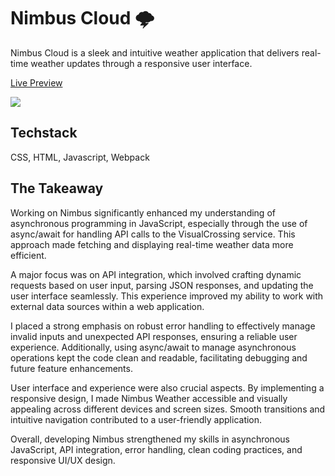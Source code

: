 # Nimbus Cloud 🌩️

Nimbus Cloud is a sleek and intuitive weather application that delivers real-time weather updates through a responsive user interface.

[Live Preview](https://yeubrook.github.io/Nimbus-Cloud/)

![](https://imgur.com/a/CVbT8bp)

## Techstack

CSS, HTML, Javascript, Webpack

## The Takeaway

Working on Nimbus significantly enhanced my understanding of asynchronous programming in JavaScript, especially through the use of async/await for handling API calls to the VisualCrossing service. This approach made fetching and displaying real-time weather data more efficient.

A major focus was on API integration, which involved crafting dynamic requests based on user input, parsing JSON responses, and updating the user interface seamlessly. This experience improved my ability to work with external data sources within a web application.

I placed a strong emphasis on robust error handling to effectively manage invalid inputs and unexpected API responses, ensuring a reliable user experience. Additionally, using async/await to manage asynchronous operations kept the code clean and readable, facilitating debugging and future feature enhancements.

User interface and experience were also crucial aspects. By implementing a responsive design, I made Nimbus Weather accessible and visually appealing across different devices and screen sizes. Smooth transitions and intuitive navigation contributed to a user-friendly application.

Overall, developing Nimbus strengthened my skills in asynchronous JavaScript, API integration, error handling, clean coding practices, and responsive UI/UX design.
